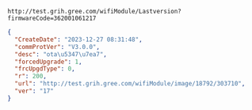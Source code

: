 `http://test.grih.gree.com/wifiModule/Lastversion?firmwareCode=362001061217`

```json
{
  "CreateDate": "2023-12-27 08:31:48",
  "commProtVer": "V3.0.0",
  "desc": "ota\u5347\u7ea7",
  "forcedUpgrade": 1,
  "frcUpgdType": 0,
  "r": 200,
  "url": "http://test.grih.gree.com/wifiModule/image/18792/303710",
  "ver": "17"
}
```